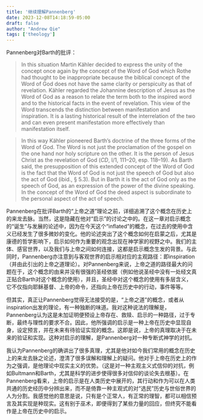 ```yaml
---
title: '继续理解Pannenberg'
date: 2023-12-08T14:18:59-05:00
draft: false
author: "Andrew Qie"
tags: ['theology']
---
```


Pannenberg对Barth的批评：

>  In this situation Martin Kähler decided to express the unity of the concept once again by the concept of the Word of God which Rothe had thought to be inappropriate because the biblical concept of the Word of God does not have the same clarity or perspicuity as that of revelation. Kähler regarded the Johannine description of Jesus as the Word of God as a reason to relate the term both to the inspired word and to the historical facts in the event of revelation. This view of the Word transcends the distinction between manifestation and inspiration. It is a lasting historical result of the interrelation of the two and can even present manifestation more effectively than manifestation itself.

> In this way Kähler pioneered Barth’s doctrine of the three forms of the Word of God. The Word is not just the proclamation of the gospel on the one hand nor holy scripture on the other. It is the person of Jesus Christ as the revelation of God (*CD*, I/1, 111–20, esp. 118–19). As Barth said, the presupposition of this extended concept of the Word of God is the fact that the Word of God is not just the speech of God but also the act of God (ibid., § 5.3). But in Barth it is the act of God only as the speech of God, as an expression of the power of the divine speaking. In the concept of the Word of God the deed aspect is subordinate to the personal aspect of the act of speech.

Pannenberg在批评Barth的“上帝之道”理论之前，详细追溯了这个概念在历史上的来龙去脉。当然，这是隐藏在他对“启示”的讨论之中的。在这一章对启示概念的“诞生”与发展的论述中，因为在今天这个“inflated”的概念，在过去的使用中含义已经发生了很多微妙的变化。他的论述突出了这个概念如何在启蒙之后，尤其是康德的哲学影响下，启示如何作为重要的观念出现在神学家的视野之中。我们的主体、感官世界，以及我们与上帝之间如何连接，这都是启示概念生发的背景。与此同时，Pannenberg亦注意到与客观世界的启示相对应的主观路径：即inspiration（并由此引出的上帝之道理论）。对Pannenberg来说，上帝之道的路径最大的问题在于，这个概念的由来并没有很强的圣经依据（例如他说圣经中没有一处经文真正贴合Barth对这个概念的使用），并且，圣经中对这个概念的使用有多层含义，它不仅指向耶稣基督、上帝的命令，还指向上帝在历史中的行动，事件等等。

但其实，真正让Pannenberg觉得无法接受的是，“上帝之道”的概念，或者从inspiration出发的理论，有一种独断的味道。我对这种说法的理解是，Pannenberg认为这是未加证明便预设上帝存在、救赎、启示的一种路径，过于专断，最终与理性的要求不合。因此，他所强调的启示是一种上帝在历史中显现自身，设定预言，并在未来有待验证实现的概念。这即是说，上帝的真理取决于在未来的验证和实现。这种对启示的理解，是Pannenberg对一种专断式神学的对抗。

我认为Pannenberg的确讲出了很多真理，尤其是他对如今我们常用的概念在历史上的来龙去脉之论述，澄清了很多误解和理解上的疑问。他对于上帝在历史上的作为之强调，是他理论中现实主义的优势。（这是对一种主观主义式信仰的对抗，例如Bultmann和Barth，尤其是科学的进步使得很多对信仰的谈论失去根基）。在Pannenberg看来，上帝的启示是在人类历史中展开的，其行动和作为可以在人类共通的历史经历中分辨出来，而不是倚靠一种主观式的对“选民”历史与世俗世界的人为分割。我感觉他的意思是说，只有是个正常人，有正常的理智，都可以相信预言及其实现是种现实。这有别于巫术，即便得到了某些力量的回应，但终究不能看作是上帝在历史中的启示。


